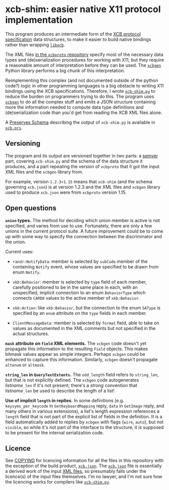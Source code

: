 # xcb-shim: easier native X11 protocol implementation

This program produces an intermediate form of the [XCB protocol specification][xcbproto] data
structures, to make it easier to build native bindings rather than wrapping [`libxcb`][libxcb].

The XML files [in the `xcbproto` repository][xml-files] specify most of the necessary data
types and (de)serialization procedures for working with X11, but they require a reasonable
amount of interpretation before they can be used. The [`xcbgen`][xcbgen] Python library
performs a big chunk of this interpretation.

Reimplementing this complex (and not documented outside of the python code?) logic in other
programming languages is a big obstacle to writing X11 bindings using the XCB specifications.
Therefore, I wrote [`xcb-shim.py`](xcb-shim.py) to reduce the burden on programmers trying to
do this. The program uses [`xcbgen`][xcbgen] to do all the complex stuff and emits a JSON
structure containing more the information needed to compute data type definitions and
(de)serialization code than you'd get from reading the XCB XML files alone.

A [Preserves Schema](https://preserves.dev/preserves-schema.html) describing the output of
`xcb-shim.py` is available in [`xcb.prs`](xcb.prs).

## Versioning

The program and its output are versioned together in two parts: a [semver](https://semver.org/)
part, covering `xcb-shim.py` and the schema of the data structure it produces, and a part
repeating the version of `xcbproto` that it got the input XML files and the `xcbgen` library
from.

For example, version `1.2.3+1.15` means that `xcb-shim` (and the schema governing `xcb.json`)
is at version 1.2.3 and the XML files and `xcbgen` library used to produce `xcb.json` were from
`xcbproto` version 1.15.

## Open questions

**`union` types.** The method for deciding which union member is active is not specified, and
varies from use to use. Fortunately, there are only a few unions in the current protocol suite.
A future improvement could be to come up with some way to specify the connection between the
discriminator and the union.

Current uses:

 - `randr:NotifyData`: member is selected by `subCode` member of the containing `Notify` event,
   whose values are specified to be drawn from enum `Notify`.

 - `xkb:Behavior`: member is selected by `type` field of each member, carefully positioned to
   be in the same place in each, with an unspecified, implicit connection to an enum
   `BehaviorType` which connects `CARD8` values to the active member of `xkb:Behavior`.

 - `xkb:Action`: like `xkb:Behavior`, but the connection to the enum `SAType` is specified by
   an `enum` attribute on the `type` fields in each member.

 - `ClientMessageData`: member is selected by `format` field, able to take on values as
   documented in the XML comments but not specified in the actual structures.

**`mask` attribute on `field` XML elements.** The `xcbgen` code doesn't yet propagate this
information to the resulting `Field` objects. This makes bitmask values appear as simple
integers. Perhaps `xcbgen` could be enhanced to capture this information. Similarly, `xcbgen`
doesn't propagate `altenum` or `altmask`.

**`string_len` in `QueryTextExtents`.** The `odd_length` field refers to `string_len`, but that
is not explicitly defined. The `xcbgen` code autogenerates *listname*`_len` if it's not
present; there's a *strong* convention that *listname*`_len` be used to describe the length of
a list!

**Use of implicit `length` in replies.** In some definitions (e.g. `keysyms_per_keycode` in
`GetKeyboardMapping` reply, `data` in `GetImage` reply, and many others in various extensions),
a list's length expression references a `length` field that is not part of the explicit list of
fields in the definition. It is a field automatically added to replies by `xcbgen` with flags
{`wire`, `auto`}, but not `visible`, so while it's not part of the interface to the structure,
it *is* supposed to be present for the internal serialization code.

## Licence

See [COPYING](./COPYING) for licencing information for all the files in this repository with
the exception of the build product, [`xcb.json`](xcb.json). The [`xcb.json`](xcb.json) file is
essentially a derived work of the input [XML files][xml-files], so presumably falls under the
licence(s) of the input files themselves. I'm no lawyer, and I'm not sure how the licencing
works for compilers like [`xcb-shim.py`](xcb-shim.py).

[xcbproto]: https://gitlab.freedesktop.org/xorg/proto/xcbproto
[libxcb]: https://gitlab.freedesktop.org/xorg/lib/libxcb
[xml-files]: https://gitlab.freedesktop.org/xorg/proto/xcbproto/-/tree/master/src
[xcbgen]: https://gitlab.freedesktop.org/xorg/proto/xcbproto/-/tree/master/xcbgen

